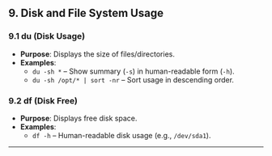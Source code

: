 ## 9. Disk and File System Usage

### 9.1 **du** (Disk Usage)
- **Purpose**: Displays the size of files/directories.  
- **Examples**:  
  - `du -sh *` – Show summary (`-s`) in human-readable form (`-h`).  
  - `du -sh /opt/* | sort -nr` – Sort usage in descending order.

### 9.2 **df** (Disk Free)
- **Purpose**: Displays free disk space.  
- **Examples**:  
  - `df -h` – Human-readable disk usage (e.g., `/dev/sda1`).

---
